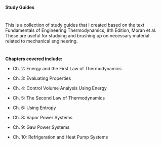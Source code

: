 **Study Guides**
#

This is a collection of study guides that I created based on the text Fundamentals of Engineering Thermodynamics, 8th Edition, Moran et al. These are useful for studying and brushing up on necessary material related to mechanical engineering.
#
**Chapters covered include:**

- Ch. 2: Energy and the First Law of Thermodynamics

- Ch. 3: Evaluating Properties

- Ch. 4: Control Volume Analysis Using Energy

- Ch. 5: The Second Law of Thermodynamics

- Ch. 6: Using Entropy

- Ch. 8: Vapor Power Systems

- Ch. 9: Gaw Power Systems

- Ch. 10: Refrigeration and Heat Pump Systems
